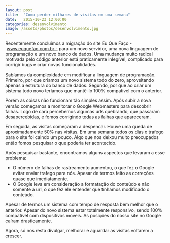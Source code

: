 ```yaml
---
layout: post
title:  "Como perder milhares de visitas em uma semana"
date:   2015-10-23 12:00:00
categories: desenvolvimento
image: /assets/photos/desenvolvimento.jpg
---
```

Recentemente concluímos a migração do site Eu Que Faço - www.euquefao.com.br - para um novo servidor, uma nova linguagem de programação e um novo banco de dados. Uma mudança muito radical motivada pelo código anterior está praticamente inlegível, complicado para corrigir bugs e criar novas funcionalidades.

Sabíamos da complexidade em modificar a linguagem de programação. Primeiro, por que criamos um novo sistema todo do zero, aproveitando apenas a estrutura do banco de dados. Segundo, por que ao criar um sistema todo novo teríamos que mantê-lo 100% compatível com o anterior. 

Porém as coisas não funcionam tão simples assim. Após subir a nova versão começamos a monitorar o Google Webmasters para descobrir falhas. Logo de cara percebemos algumas urls quebrando, que passaram desapercebidas, e fomos corrigindo todas as falhas que apareceram.

Em seguida, as visitas começaram a despencar. Houve uma queda de aproximadamente 50% nas visitas. Em uma semana todos os dias o trafego para o site foi caindo um pouco. Algo que nos deixou muito preocupados então fomos pesquisar o que poderia ter acontecido.

Após pesquisar bastante, encontramos alguns aspectos que levaram a esse problema:

- O número de falhas de rastreamento aumentou, o que fez o Google evitar enviar trafego para nós. Apesar de termos feito as correções quase que imediatamente.
- O Google leva em consideração a formatação do conteúdo e não somente a url, o que fez ele entender que tínhamos modificado o conteúdo.

Apesar de termos um sistema com tempo de resposta bem melhor que o anterior. Apesar do novo sistema estar totalmente responsivo, sendo 100% compatível com dispositivos moveis. As posições do nosso site no Google caíram drasticamente.

Agora, só nos resta divulgar, melhorar e aguardar as visitas voltarem a crescer.



